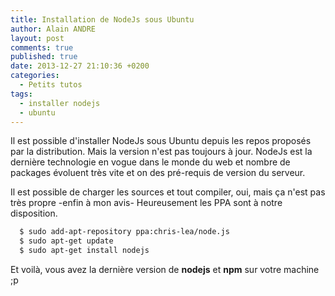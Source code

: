 ```yaml
---
title: Installation de NodeJs sous Ubuntu
author: Alain ANDRE
layout: post
comments: true
published: true
date: 2013-12-27 21:10:36 +0200
categories:
  - Petits tutos
tags:
  - installer nodejs
  - ubuntu
---
```

Il est possible d'installer NodeJs sous Ubuntu depuis les repos proposés par la distribution. Mais la version n'est pas toujours à jour. NodeJs est la dernière technologie en vogue dans le monde du web et nombre de packages évoluent très vite et on des pré-requis de version du serveur.

Il est possible de charger les sources et tout compiler, oui, mais ça n'est pas très propre -enfin à mon avis- Heureusement les PPA sont à notre disposition.
```bash
  $ sudo add-apt-repository ppa:chris-lea/node.js
  $ sudo apt-get update
  $ sudo apt-get install nodejs
```

Et voilà, vous avez la dernière version de **nodejs** et **npm** sur votre machine ;p
